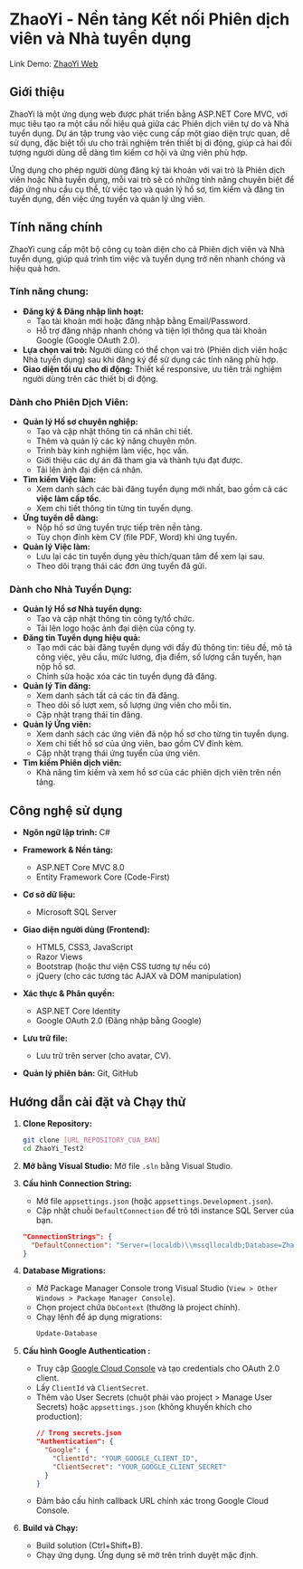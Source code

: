 # ZhaoYi - Nền tảng Kết nối Phiên dịch viên và Nhà tuyển dụng 

Link Demo: [ZhaoYi Web](https://zhaoyi-web-476648599554.asia-southeast1.run.app/)


## Giới thiệu

ZhaoYi là một ứng dụng web được phát triển bằng ASP.NET Core MVC, với mục tiêu tạo ra một cầu nối hiệu quả giữa các Phiên dịch viên tự do và Nhà tuyển dụng. Dự án tập trung vào việc cung cấp một giao diện trực quan, dễ sử dụng, đặc biệt tối ưu cho trải nghiệm trên thiết bị di động, giúp cả hai đối tượng người dùng dễ dàng tìm kiếm cơ hội và ứng viên phù hợp.

Ứng dụng cho phép người dùng đăng ký tài khoản với vai trò là Phiên dịch viên hoặc Nhà tuyển dụng, mỗi vai trò sẽ có những tính năng chuyên biệt để đáp ứng nhu cầu cụ thể, từ việc tạo và quản lý hồ sơ, tìm kiếm và đăng tin tuyển dụng, đến việc ứng tuyển và quản lý ứng viên.

## Tính năng chính

ZhaoYi cung cấp một bộ công cụ toàn diện cho cả Phiên dịch viên và Nhà tuyển dụng, giúp quá trình tìm việc và tuyển dụng trở nên nhanh chóng và hiệu quả hơn.

### Tính năng chung:

*   **Đăng ký & Đăng nhập linh hoạt:**
    *   Tạo tài khoản mới hoặc đăng nhập bằng Email/Password.
    *   Hỗ trợ đăng nhập nhanh chóng và tiện lợi thông qua tài khoản Google (Google OAuth 2.0).
*   **Lựa chọn vai trò:** Người dùng có thể chọn vai trò (Phiên dịch viên hoặc Nhà tuyển dụng) sau khi đăng ký để sử dụng các tính năng phù hợp.
*   **Giao diện tối ưu cho di động:** Thiết kế responsive, ưu tiên trải nghiệm người dùng trên các thiết bị di động.


###  Dành cho Phiên Dịch Viên:

*   **Quản lý Hồ sơ chuyên nghiệp:**
    *   Tạo và cập nhật thông tin cá nhân chi tiết.
    *   Thêm và quản lý các kỹ năng chuyên môn.
    *   Trình bày kinh nghiệm làm việc, học vấn.
    *   Giới thiệu các dự án đã tham gia và thành tựu đạt được.
    *   Tải lên ảnh đại diện cá nhân.
*   **Tìm kiếm Việc làm:**
    *   Xem danh sách các bài đăng tuyển dụng mới nhất, bao gồm cả các **việc làm cấp tốc**.
    *   Xem chi tiết thông tin từng tin tuyển dụng.
*   **Ứng tuyển dễ dàng:**
    *   Nộp hồ sơ ứng tuyển trực tiếp trên nền tảng.
    *   Tùy chọn đính kèm CV (file PDF, Word) khi ứng tuyển.
*   **Quản lý Việc làm:**
    *   Lưu lại các tin tuyển dụng yêu thích/quan tâm để xem lại sau.
    *   Theo dõi trạng thái các đơn ứng tuyển đã gửi.


###  Dành cho Nhà Tuyển Dụng:

*   **Quản lý Hồ sơ Nhà tuyển dụng:**
    *   Tạo và cập nhật thông tin công ty/tổ chức.
    *   Tải lên logo hoặc ảnh đại diện của công ty.
*   **Đăng tin Tuyển dụng hiệu quả:**
    *   Tạo mới các bài đăng tuyển dụng với đầy đủ thông tin: tiêu đề, mô tả công việc, yêu cầu, mức lương, địa điểm, số lượng cần tuyển, hạn nộp hồ sơ.
    *   Chỉnh sửa hoặc xóa các tin tuyển dụng đã đăng.
*   **Quản lý Tin đăng:**
    *   Xem danh sách tất cả các tin đã đăng.
    *   Theo dõi số lượt xem, số lượng ứng viên cho mỗi tin.
    *   Cập nhật trạng thái tin đăng.
*   **Quản lý Ứng viên:**
    *   Xem danh sách các ứng viên đã nộp hồ sơ cho từng tin tuyển dụng.
    *   Xem chi tiết hồ sơ của ứng viên, bao gồm CV đính kèm.
    *   Cập nhật trạng thái ứng tuyển của ứng viên.
*   **Tìm kiếm Phiên dịch viên:**
    *   Khả năng tìm kiếm và xem hồ sơ của các phiên dịch viên trên nền tảng.

## Công nghệ sử dụng

*   **Ngôn ngữ lập trình:** C#
*   **Framework & Nền tảng:**
    *   ASP.NET Core MVC 8.0 
    *   Entity Framework Core (Code-First)
*   **Cơ sở dữ liệu:**
    *   Microsoft SQL Server
*   **Giao diện người dùng (Frontend):**
    *   HTML5, CSS3, JavaScript
    *   Razor Views
    *   Bootstrap (hoặc thư viện CSS tương tự nếu có)
    *   jQuery (cho các tương tác AJAX và DOM manipulation)
*   **Xác thực & Phân quyền:**
    *   ASP.NET Core Identity
    *   Google OAuth 2.0 (Đăng nhập bằng Google)
*   **Lưu trữ file:**
    *   Lưu trữ trên server (cho avatar, CV).

*   **Quản lý phiên bản:** Git, GitHub

## Hướng dẫn cài đặt và Chạy thử

1.  **Clone Repository:**
    ```bash
    git clone [URL_REPOSITORY_CUA_BAN]
    cd ZhaoYi_Test2 
    ```
2.  **Mở bằng Visual Studio:** Mở file `.sln` bằng Visual Studio.
3.  **Cấu hình Connection String:**
    *   Mở file `appsettings.json` (hoặc `appsettings.Development.json`).
    *   Cập nhật chuỗi `DefaultConnection` để trỏ tới instance SQL Server của bạn.
    ```json
    "ConnectionStrings": {
      "DefaultConnection": "Server=(localdb)\\mssqllocaldb;Database=ZhaoYiDb;Trusted_Connection=True;MultipleActiveResultSets=true"
    }
    ```
4.  **Database Migrations:**
    *   Mở Package Manager Console trong Visual Studio (`View > Other Windows > Package Manager Console`).
    *   Chọn project chứa `DbContext` (thường là project chính).
    *   Chạy lệnh để áp dụng migrations:
        ```powershell
        Update-Database
        ```

5.  **Cấu hình Google Authentication :**
    *   Truy cập [Google Cloud Console](https://console.cloud.google.com/) và tạo credentials cho OAuth 2.0 client.
    *   Lấy `ClientId` và `ClientSecret`.
    *   Thêm vào User Secrets (chuột phải vào project > Manage User Secrets) hoặc `appsettings.json` (không khuyến khích cho production):
        ```json
        // Trong secrets.json
        "Authentication": {
          "Google": {
            "ClientId": "YOUR_GOOGLE_CLIENT_ID",
            "ClientSecret": "YOUR_GOOGLE_CLIENT_SECRET"
          }
        }
        ```
    *   Đảm bảo cấu hình callback URL chính xác trong Google Cloud Console.
6.  **Build và Chạy:**
    *   Build solution (Ctrl+Shift+B).
    *   Chạy ứng dụng. Ứng dụng sẽ mở trên trình duyệt mặc định.

